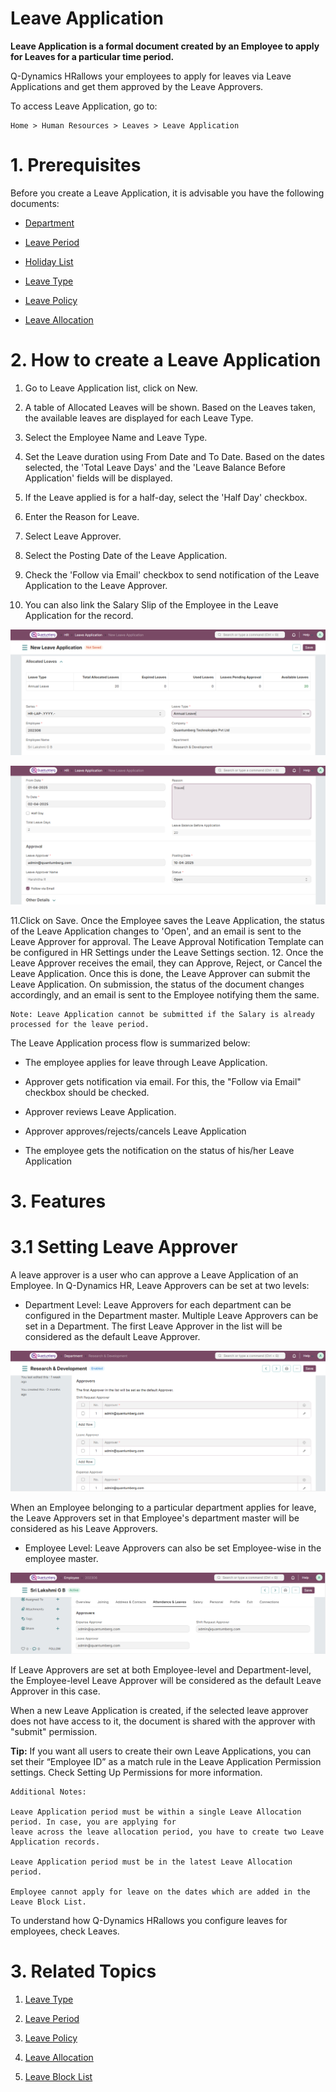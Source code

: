 # Leave Application 

**Leave Application is a formal document created by an Employee to apply for Leaves for a particular time period.**

Q-Dynamics HRallows your employees to apply for leaves via Leave Applications and get them approved by the Leave Approvers.

To access Leave Application, go to:

    Home > Human Resources > Leaves > Leave Application

# 1. Prerequisites 

Before you create a Leave Application, it is advisable you have the following documents:

* [Department]()

* [Leave Period](../LeaveManagement/LeavePeriod.md)

* [Holiday List](../LeaveManagement/HolidayList.md)

* [Leave Type](../LeaveManagement/LeaveType.md)

* [Leave Policy](../LeaveManagement/LeavePolicy.md)

* [Leave Allocation](../LeaveManagement/LeaveAllocation.md)

# 2. How to create a Leave Application 

1. Go to Leave Application list, click on New.

2. A table of Allocated Leaves will be shown. Based on the Leaves taken, the available leaves are displayed for each Leave Type.

3. Select the Employee Name and Leave Type. 

4. Set the Leave duration using From Date and To Date. Based on the dates selected, the 'Total Leave Days' and the 'Leave Balance Before Application' fields will be displayed. 

5. If the Leave applied is for a half-day, select the 'Half Day' checkbox. 

6. Enter the Reason for Leave.

7. Select Leave Approver. 

8. Select the Posting Date of the Leave Application. 

9. Check the 'Follow via Email' checkbox to send notification of the Leave Application to the Leave Approver. 

10. You can also link the Salary Slip of the Employee in the Leave Application for the record.

![Leave Application](../images/Leaves-Images/LeaveApplication-1.png)

![Leave Application](../images/Leaves-Images/LeaveApplication-2.png)

11.Click on Save. Once the Employee saves the Leave Application, the status of the Leave Application changes to 'Open', and an email is sent to the Leave Approver for approval. The Leave Approval Notification Template can be configured in HR Settings under the Leave Settings section. 12. Once the Leave Approver receives the email, they can Approve, Reject, or Cancel the Leave Application. Once this is done, the Leave Approver can submit the Leave Application. On submission, the status of the document changes accordingly, and an email is sent to the Employee notifying them the same.

    Note: Leave Application cannot be submitted if the Salary is already processed for the leave period.

The Leave Application process flow is summarized below:

* The employee applies for leave through Leave Application.

* Approver gets notification via email. For this, the "Follow via Email" checkbox should be checked.

* Approver reviews Leave Application.

* Approver approves/rejects/cancels Leave Application

* The employee gets the notification on the status of his/her Leave Application

# 3. Features 

# 3.1 Setting Leave Approver 

A leave approver is a user who can approve a Leave Application of an Employee. In Q-Dynamics HR, Leave Approvers can be set at two levels:

* Department Level: Leave Approvers for each department can be configured in the Department master. Multiple Leave Approvers can be set in a Department. The first Leave Approver in the list will be considered as the default Leave Approver.

![Leave Application](../images/Leaves-Images/LeaveApplication-3.png)

When an Employee belonging to a particular department applies for leave, the Leave Approvers set in that Employee's department master will be considered as his Leave Approvers. 

* Employee Level: Leave Approvers can also be set Employee-wise in the employee master.

![Leave Application](../images/Leaves-Images/LeaveApplication-4.png)

If Leave Approvers are set at both Employee-level and Department-level, the Employee-level Leave Approver will be considered as the default Leave Approver in this case.

When a new Leave Application is created, if the selected leave approver does not have access to it, the document is shared with the approver with "submit" permission.

**Tip:** If you want all users to create their own Leave Applications, you can set their “Employee ID” as a match rule in the Leave Application Permission settings. Check Setting Up Permissions for more information.

    Additional Notes:

    Leave Application period must be within a single Leave Allocation period. In case, you are applying for 
    leave across the leave allocation period, you have to create two Leave Application records.

    Leave Application period must be in the latest Leave Allocation period.
    
    Employee cannot apply for leave on the dates which are added in the Leave Block List.

To understand how Q-Dynamics HRallows you configure leaves for employees, check Leaves.

# 3. Related Topics 

1. [Leave Type](../LeaveManagement/LeaveType.md)

2. [Leave Period](../LeaveManagement/LeavePeriod.md)

3. [Leave Policy](../LeaveManagement/LeavePolicy.md)

4. [Leave Allocation](../LeaveManagement/LeaveAllocation.md)

5. [Leave Block List]()
